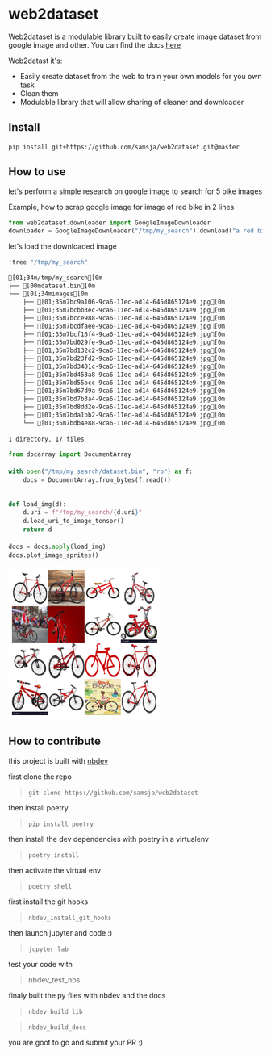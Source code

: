 # web2dataset



Web2dataset is a modulable library built to easily create image dataset from google image and other.
You can find the docs [here](https://samsja.github.io/web2dataset/)

Web2datast it's:

* Easily create dataset from the web to train your own models for you own task
* Clean them 
* Modulable library that will allow sharing of cleaner and downloader

## Install

```shell
pip install git+https://github.com/samsja/web2dataset.git@master
```

## How to use

let's perform a simple research on google image to search for 5 bike images

Example, how to scrap google image for image of red bike in 2 lines

```python
from web2dataset.downloader import GoogleImageDownloader
downloader = GoogleImageDownloader("/tmp/my_search").download("a red bike",16)
```

let's load the downloaded image

```python
!tree "/tmp/my_search"
```

    [01;34m/tmp/my_search[0m
    ├── [00mdataset.bin[0m
    └── [01;34mimages[0m
        ├── [01;35m7bc9a106-9ca6-11ec-ad14-645d865124e9.jpg[0m
        ├── [01;35m7bcbb3ec-9ca6-11ec-ad14-645d865124e9.jpg[0m
        ├── [01;35m7bcce988-9ca6-11ec-ad14-645d865124e9.jpg[0m
        ├── [01;35m7bcdfaee-9ca6-11ec-ad14-645d865124e9.jpg[0m
        ├── [01;35m7bcf16f4-9ca6-11ec-ad14-645d865124e9.jpg[0m
        ├── [01;35m7bd029fe-9ca6-11ec-ad14-645d865124e9.jpg[0m
        ├── [01;35m7bd132c2-9ca6-11ec-ad14-645d865124e9.jpg[0m
        ├── [01;35m7bd23fd2-9ca6-11ec-ad14-645d865124e9.jpg[0m
        ├── [01;35m7bd3401c-9ca6-11ec-ad14-645d865124e9.jpg[0m
        ├── [01;35m7bd453a8-9ca6-11ec-ad14-645d865124e9.jpg[0m
        ├── [01;35m7bd55bcc-9ca6-11ec-ad14-645d865124e9.jpg[0m
        ├── [01;35m7bd67d9a-9ca6-11ec-ad14-645d865124e9.jpg[0m
        ├── [01;35m7bd7b3a4-9ca6-11ec-ad14-645d865124e9.jpg[0m
        ├── [01;35m7bd8dd2e-9ca6-11ec-ad14-645d865124e9.jpg[0m
        ├── [01;35m7bda1bb2-9ca6-11ec-ad14-645d865124e9.jpg[0m
        └── [01;35m7bdb4e88-9ca6-11ec-ad14-645d865124e9.jpg[0m
    
    1 directory, 17 files


```python
from docarray import DocumentArray

with open("/tmp/my_search/dataset.bin", "rb") as f:
    docs = DocumentArray.from_bytes(f.read())
    
```

```python
def load_img(d):
    d.uri = f"/tmp/my_search/{d.uri}"
    d.load_uri_to_image_tensor()
    return d

docs = docs.apply(load_img)
docs.plot_image_sprites()

```


    
![png](docs/images/output_11_0.png)
    


## How to contribute

this project is built with [nbdev](https://github.com/fastai/nbdev)

first clone the repo
> ```git clone https://github.com/samsja/web2dataset```

then install poetry
> ```pip install poetry```

then install the dev dependencies with poetry in a virtualenv

> ```poetry install```

then activate the virtual env
> ```poetry shell```

 first install the git hooks
 > ```nbdev_install_git_hooks```

then launch jupyter and code :)
> ```jupyter lab```


test your code with
> nbdev_test_nbs

finaly built the py files with nbdev and the docs
>```nbdev_build_lib```

> ```nbdev_build_docs```

you are goot to go and submit your PR :)
